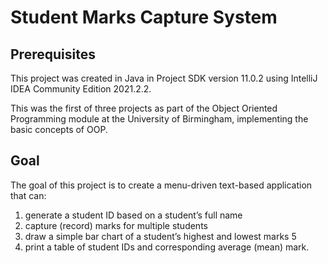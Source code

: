# Student Marks Capture System

## Prerequisites ##
This project was created in Java in Project SDK version 11.0.2 using IntelliJ IDEA Community Edition 2021.2.2.

This was the first of three projects as part of the Object Oriented Programming module at the University of Birmingham, implementing the basic concepts of OOP.

## Goal ##
The goal of this project is to create a menu-driven text-based application that can:
  1. generate a student ID based on a student’s full name
  2. capture (record) marks for multiple students
  3. draw a simple bar chart of a student’s highest and lowest marks 5
  4. print a table of student IDs and corresponding average (mean) mark.
